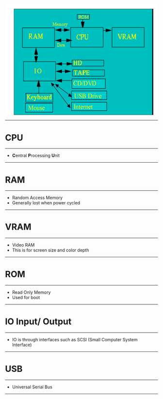 ![alt](../Images/img1.png)

<hr>

# CPU

<hr>

- **C**entral **P**rocessing **U**nit

<hr>

# RAM

<hr>

- Random Access Memory
- Generally lost when power cycled

<hr>

# VRAM

<hr>

- Video RAM
- This is for screen size and color depth

<hr>

# ROM

<hr>

- Read Only Memory
- Used for boot

<hr>

# IO Input/ Output

<hr>

- IO is through interfaces such as SCSI (Small Computer System Interface)

<hr>

# USB

<hr>

- Universal Serial Bus

<hr>


